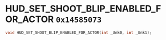 # HUD_SET_SHOOT_BLIP_ENABLED_FOR_ACTOR `0x14585073`

```cpp
void HUD_SET_SHOOT_BLIP_ENABLED_FOR_ACTOR(int _Unk0, int _Unk1);
```